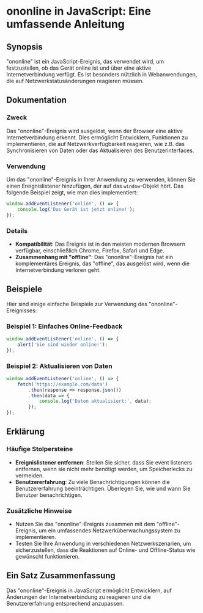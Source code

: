 <!--
Meta Description: # ononline in JavaScript: Eine umfassende Anleitung ## Synopsis "ononline" ist ein JavaScript-Ereignis, das verwendet wird, um festzustellen, ob das G...
Meta Keywords: das, ereignis, sie, ononline, online
-->

# ononline in JavaScript: Eine umfassende Anleitung

## Synopsis
"ononline" ist ein JavaScript-Ereignis, das verwendet wird, um festzustellen, ob das Gerät online ist und über eine aktive Internetverbindung verfügt. Es ist besonders nützlich in Webanwendungen, die auf Netzwerkstatusänderungen reagieren müssen.

## Dokumentation
### Zweck
Das "ononline"-Ereignis wird ausgelöst, wenn der Browser eine aktive Internetverbindung erkennt. Dies ermöglicht Entwicklern, Funktionen zu implementieren, die auf Netzwerkverfügbarkeit reagieren, wie z.B. das Synchronisieren von Daten oder das Aktualisieren des Benutzerinterfaces.

### Verwendung
Um das "ononline"-Ereignis in Ihrer Anwendung zu verwenden, können Sie einen Ereignislistener hinzufügen, der auf das `window`-Objekt hört. Das folgende Beispiel zeigt, wie man dies implementiert:

```javascript
window.addEventListener('online', () => {
    console.log('Das Gerät ist jetzt online!');
});
```

### Details
- **Kompatibilität**: Das Ereignis ist in den meisten modernen Browsern verfügbar, einschließlich Chrome, Firefox, Safari und Edge.
- **Zusammenhang mit "offline"**: Das "ononline"-Ereignis hat ein komplementäres Ereignis, das "offline", das ausgelöst wird, wenn die Internetverbindung verloren geht.

## Beispiele
Hier sind einige einfache Beispiele zur Verwendung des "ononline"-Ereignisses:

### Beispiel 1: Einfaches Online-Feedback
```javascript
window.addEventListener('online', () => {
    alert('Sie sind wieder online!');
});
```

### Beispiel 2: Aktualisieren von Daten
```javascript
window.addEventListener('online', () => {
    fetch('https://example.com/data')
        .then(response => response.json())
        .then(data => {
            console.log('Daten aktualisiert:', data);
        });
});
```

## Erklärung
### Häufige Stolpersteine
- **Ereignislistener entfernen**: Stellen Sie sicher, dass Sie event listeners entfernen, wenn sie nicht mehr benötigt werden, um Speicherlecks zu vermeiden.
- **Benutzererfahrung**: Zu viele Benachrichtigungen können die Benutzererfahrung beeinträchtigen. Überlegen Sie, wie und wann Sie Benutzer benachrichtigen.

### Zusätzliche Hinweise
- Nutzen Sie das "ononline"-Ereignis zusammen mit dem "offline"-Ereignis, um ein umfassendes Netzwerküberwachungssystem zu implementieren.
- Testen Sie Ihre Anwendung in verschiedenen Netzwerkszenarien, um sicherzustellen, dass die Reaktionen auf Online- und Offline-Status wie gewünscht funktionieren.

## Ein Satz Zusammenfassung
Das "ononline"-Ereignis in JavaScript ermöglicht Entwicklern, auf Änderungen der Internetverbindung zu reagieren und die Benutzererfahrung entsprechend anzupassen.